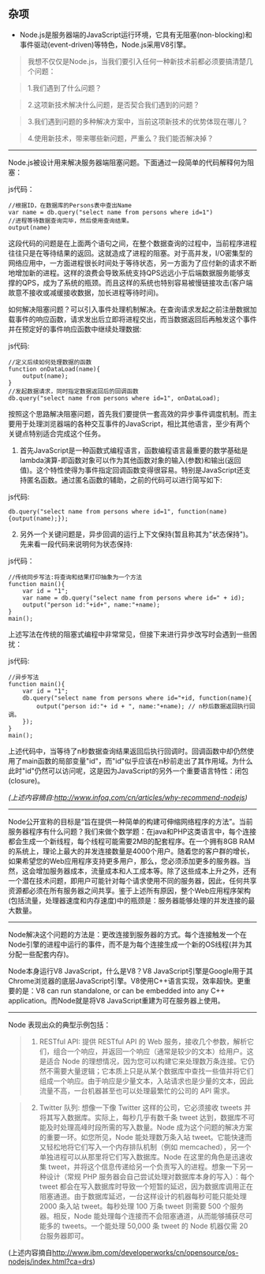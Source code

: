 ## 杂项

- Node.js是服务器端的JavaScript运行环境，它具有无阻塞(non-blocking)和事件驱动(event-driven)等特色，Node.js采用V8引擎。

> 我想不仅仅是Node.js，当我们要引入任何一种新技术前都必须要搞清楚几个问题：

> 1.我们遇到了什么问题？

> 2.这项新技术解决什么问题，是否契合我们遇到的问题？

> 3.我们遇到问题的多种解决方案中，当前这项新技术的优势体现在哪儿？

> 4.使用新技术，带来哪些新问题，严重么？我们能否解决掉？

----

Node.js被设计用来解决服务器端阻塞问题。下面通过一段简单的代码解释何为阻塞：

js代码：

	//根据ID，在数据库的Persons表中查出Name
	var name = db.query("select name from persons where id=1")
	//进程等待数据查询完毕，然后使用查询结果。
	output(name)

这段代码的问题是在上面两个语句之间，在整个数据查询的过程中，当前程序进程往往只是在等待结果的返回。这就造成了进程的阻塞。对于高并发，I/O密集型的网络应用中，一方面进程很长时间处于等待状态，另一方面为了应付新的请求不断地增加新的进程。这样的浪费会导致系统支持QPS远远小于后端数据服务能够支撑的QPS，成为了系统的瓶颈。而且这样的系统也特别容易被慢链接攻击(客户端故意不接收或减缓接收数据，加长进程等待时间)。

如何解决阻塞问题？可以引入事件处理机制解决。在查询请求发起之前注册数据加载事件的响应函数，请求发出后立即将进程交出，而当数据返回后再触发这个事件并在预定好的事件响应函数中继续处理数据:

js代码:

	//定义后续如何处理数据的函数
	function onDataLoad(name){
		output(name);	
	}
	//发起数据请求，同时指定数据返回后的回调函数
	db.query("select name from persons where id=1", onDataLoad);

按照这个思路解决阻塞问题，首先我们要提供一套高效的异步事件调度机制。而主要用于处理浏览器端的各种交互事件的JavaScript，相比其他语言，至少有两个关键点特别适合完成这个任务。

1. 首先JavaScript是一种函数式编程语言，函数编程语言最重要的数学基础是lambda演算-即函数对象可以作为其他函数对象的输入(参数)和输出(返回值)。这个特性使得为事件指定回调函数变得很容易。特别是JavaScript还支持匿名函数。通过匿名函数的辅助，之前的代码可以进行简写如下:

js代码:

	db.query("select name from persons where id=1", function(name){output(name);});

2. 另外一个关键问题是，异步回调的运行上下文保持(暂且称其为"状态保持")。先来看一段代码来说明何为状态保持:

js代码：
	
	//传统同步写法:将查询和结果打印抽象为一个方法
	function main(){
		var id = "1";
		var name = db.query("select name from persons where id=" + id);
		output("person id:"+id+", name:"+name);
	}
	main();

上述写法在传统的阻塞式编程中非常常见，但接下来进行异步改写时会遇到一些困扰：

js代码:

	//异步写法
	function main(){
		var id = "1";
		db.query("select name from persons where id="+id, function(name){
			output("person id:"+ id + ", name:"+name); // n秒后数据返回执行回调。		
		});
	}
	main();

上述代码中，当等待了n秒数据查询结果返回后执行回调时。回调函数中却仍然使用了main函数的局部变量"id"，而"id"似乎应该在n秒前走出了其作用域。为什么此时"id"仍然可以访问呢，这是因为JavaScript的另外一个重要语言特性：闭包(closure)。

*(上述内容摘自:<http://www.infoq.com/cn/articles/why-recommend-nodejs>)*

----

Node公开宣称的目标是“旨在提供一种简单的构建可伸缩网络程序的方法”。当前服务器程序有什么问题？我们来做个数学题：在java和PHP这类语言中，每个连接都会生成一个新线程，每个线程可能需要2MB的配套程序。在一个拥有8GB RAM的系统上，理论上最大的并发连接数量是4000个用户。随着您的客户群的增长，如果希望您的Web应用程序支持更多用户，那么，您必须添加更多的服务器。当然，这会增加服务器成本，流量成本和人工成本等。除了这些成本上升之外，还有一个潜在技术问题，即用户可能针对每个请求使用不同的服务器，因此，任何共享资源都必须在所有服务器之间共享。鉴于上述所有原因，整个Web应用程序架构(包括流量，处理器速度和内存速度)中的瓶颈是：服务器能够处理的并发连接的最大数量。

----

Node解决这个问题的方法是：更改连接到服务器的方式。每个连接触发一个在Node引擎的进程中运行的事件，而不是为每个连接生成一个新的OS线程(并为其分配一些配套内存)。

Node本身运行V8 JavaScript，什么是V8？V8 JavaScript引擎是Google用于其Chrome浏览器的底层JavaScript引擎。V8使用C++语言实现，效率超快。更重要的是：V8 can run standalone, or can be embedded into any C++ application。而Node就是将V8 JavaScript重建为可在服务器上使用。

-----

Node 表现出众的典型示例包括：

> 1. RESTful API: 提供 RESTful API 的 Web 服务，接收几个参数，解析它们，组合一个响应，并返回一个响应（通常是较少的文本）给用户。这是适合 Node 的理想情况，因为您可以构建它来处理数万条连接。它仍然不需要大量逻辑；它本质上只是从某个数据库中查找一些值并将它们组成一个响应。由于响应是少量文本，入站请求也是少量的文本，因此流量不高，一台机器甚至也可以处理最繁忙的公司的 API 需求。

> 2. Twitter 队列: 想像一下像 Twitter 这样的公司，它必须接收 tweets 并将其写入数据库。实际上，每秒几乎有数千条 tweet 达到，数据库不可能及时处理高峰时段所需的写入数量。Node 成为这个问题的解决方案的重要一环。如您所见，Node 能处理数万条入站 tweet。它能快速而又轻松地将它们写入一个内存排队机制（例如 memcached），另一个单独进程可以从那里将它们写入数据库。Node 在这里的角色是迅速收集 tweet，并将这个信息传递给另一个负责写入的进程。想象一下另一种设计（常规 PHP 服务器会自己尝试处理对数据库本身的写入）：每个 tweet 都会在写入数据库时导致一个短暂的延迟，因为数据库调用正在阻塞通道。由于数据库延迟，一台这样设计的机器每秒可能只能处理 2000 条入站 tweet。每秒处理 100 万条 tweet 则需要 500 个服务器。相反，Node 能处理每个连接而不会阻塞通道，从而能够捕获尽可能多的 tweets。一个能处理 50,000 条 tweet 的 Node 机器仅需 20 台服务器即可。

(上述内容摘自<http://www.ibm.com/developerworks/cn/opensource/os-nodejs/index.html?ca=drs>)
